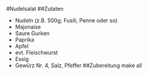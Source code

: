 #Nudelsalat
##Zutaten
* Nudeln (z.B. 500g; Fusili, Penne oder so)
* Majonaise
* Saure Gurken
* Paprika
* Apfel
* evt. Fleischwurst
* Essig
* Gewürz Nr. 4, Salz, Pfeffer
##Zubereitung
make all
